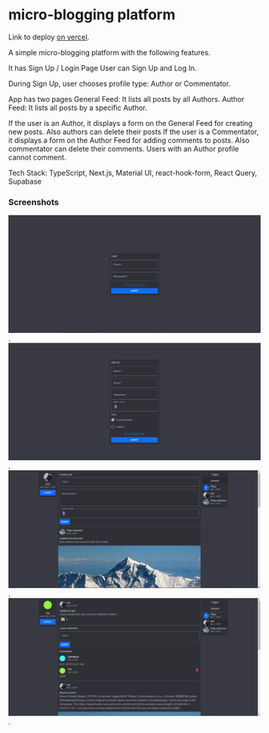 # micro-blogging platform

Link to deploy [on vercel](https://micro-blogging-app.vercel.app/).

A simple micro-blogging platform with the following features.

It has Sign Up / Login Page
User can Sign Up and Log In.

During Sign Up, user chooses profile type: Author or Commentator.

App has two pages
General Feed: It lists all posts by all Authors.
Author Feed: It lists all posts by a specific Author.

If the user is an Author, it displays a form on the General Feed for creating new posts. Also authors can delete their posts
If the user is a Commentator, it displays a form on the Author Feed for adding comments to posts. Also commentator can delete their comments.
Users with an Author profile cannot comment.

Tech Stack:
TypeScript, Next.js, Material UI, react-hook-form, React Query, Supabase

### Screenshots

![login page](/screenshots/login.png "Login page").
![sign up page](/screenshots/sign_up.png "Sign up page").
![general page](/screenshots/general.png "General page").
![author page](/screenshots/author_page.png "Author page").
